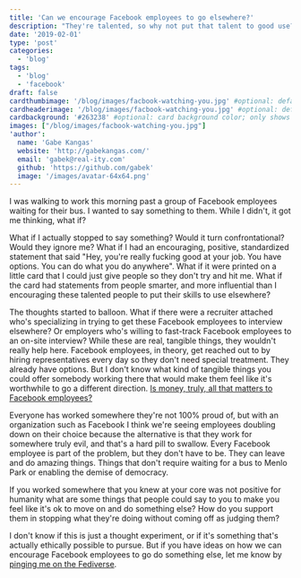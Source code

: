 ```yaml
---
title: 'Can we encourage Facebook employees to go elsewhere?'
description: "They're talented, so why not put that talent to good use?"
date: '2019-02-01'
type: 'post'
categories:
  - 'blog'
tags:
  - 'blog'
  - 'facebook'
draft: false
cardthumbimage: '/blog/images/facbook-watching-you.jpg' #optional: default solid color if unset
cardheaderimage: '/blog/images/facbook-watching-you.jpg' #optional: default solid color if unset
cardbackground: '#263238' #optional: card background color; only shows when no image specified
images: ["/blog/images/facbook-watching-you.jpg"]
'author':
  name: 'Gabe Kangas'
  website: 'http://gabekangas.com/'
  email: 'gabek@real-ity.com'
  github: 'https://github.com/gabek'
  image: '/images/avatar-64x64.png'
---
```


I was walking to work this morning past a group of Facebook employees waiting for their bus.  I wanted to say something to them.  While I didn't, it got me thinking, what if?

What if I actually stopped to say something?  Would it turn confrontational?  Would they ignore me?  What if I had an encouraging, positive, standardized statement that said "Hey, you're really fucking good at your job.  You have options.  You can do what you do anywhere".  What if it were printed on a little card that I could just give people so they don't try and hit me.  What if the card had statements from people smarter, and more influential than I encouraging these talented people to put their skills to use elsewhere?

The thoughts started to balloon.  What if there were a recruiter attached who's specializing in trying to get these Facebook employees to interview elsewhere?  Or employers who's willing to fast-track Facebook employees to an on-site interview?  While these are real, tangible things, they wouldn't really help here.  Facebook employees, in theory, get reached out to by hiring representatives every day so they don't need special treatment.  They already have options.  But I don't know what kind of tangible things you could offer somebody working there that would make them feel like it's worthwhile to go a different direction.  [Is money, truly, all that matters to Facebook employees?](https://mashable.com/article/facebook-employees-react-teen-spying-app-blind/#eNEWhq8YHaqK)

Everyone has worked somewhere they're not 100% proud of, but with an organization such as Facebook I think we're seeing employees doubling down on their choice because the alternative is that they work for somewhere truly evil, and that's a hard pill to swallow.  Every Facebook employee is part of the problem, but they don't have to be.  They can leave and do amazing things.  Things that don't require waiting for a bus to Menlo Park or enabling the demise of democracy.

If you worked somewhere that you knew at your core was not positive for humanity what are some things that people could say to you to make you feel like it's ok to move on and do something else?  How do you support them in stopping what they're doing without coming off as judging them?

I don't know if this is just a thought experiment, or if it's something that's actually ethically possible to pursue.  But if you have ideas on how we can encourage Facebook employees to go do something else, let me know by [pinging me on the Fediverse](https://mastodon.social/@gabek).
